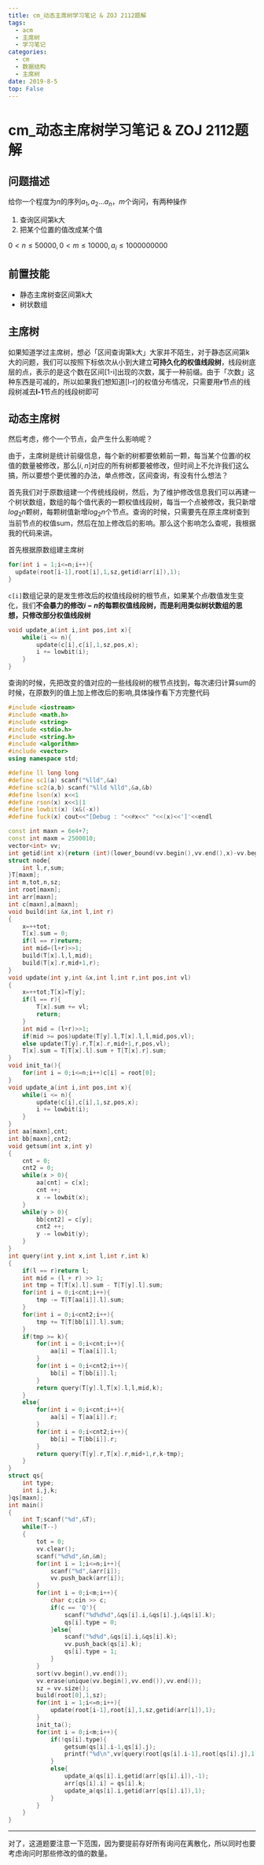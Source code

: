```yaml
---
title: cm_动态主席树学习笔记 & ZOJ 2112题解
tags: 
  - acm
  - 主席树
  - 学习笔记
categories:
  - cm
  - 数据结构
  - 主席树
date: 2019-8-5
top: False
---
```

# cm_动态主席树学习笔记 & ZOJ 2112题解


## 问题描述

给你一个程度为$n$的序列$a_{1},a_{2}…a_{n}$，$m$个询问，有两种操作

1. 查询区间第k大
2. 把某个位置的值改成某个值

$0<n\leq 50000,0<m\leq 10000,a_{i}\leq 1000000000$
<!-- more -->
## 前置技能

- 静态主席树查区间第k大
- 树状数组



## 主席树

如果知道学过主席树，想必「区间查询第k大」大家并不陌生，对于静态区间第k大的问题，我们可以按照下标依次从小到大建立**可持久化的权值线段树**，线段树底层的点，表示的是这个数在区间[1-i]出现的次数，属于一种前缀。由于「次数」这种东西是可减的，所以如果我们想知道[l-r]的权值分布情况，只需要用**r**节点的线段树减去**l-1**节点的线段树即可

 ## 动态主席树

然后考虑，修个一个节点，会产生什么影响呢？

由于，主席树是统计前缀信息，每个新的树都要依赖前一颗，每当某个位置$i$的权值的数量被修改，那么$[i,n]$对应的所有树都要被修改，但时间上不允许我们这么搞，所以要想个更优雅的办法，单点修改，区间查询，有没有什么想法？

首先我们对于原数组建一个传统线段树，然后，为了维护修改信息我们可以再建一个树状数组，数组的每个值代表的一颗权值线段树，每当一个点被修改，我只新增$log_{2}n$颗树，每颗树值新增$log_{2}n$个节点。查询的时候，只需要先在原主席树查到当前节点的权值sum，然后在加上修改后的影响。那么这个影响怎么查呢，我根据我的代码来讲。



首先根据原数组建主席树

```c++
for(int i = 1;i<=n;i++){
  update(root[i-1],root[i],1,sz,getid(arr[i]),1);
} 
```



`c[i]`数组记录的是发生修改后的权值线段树的根节点，如果某个点$i$数值发生变化，我们**不会暴力的修改$i-n$的每颗权值线段树，而是利用类似树状数组的思想，只修改部分权值线段树**

```c++
void update_a(int i,int pos,int x){
    while(i <= n){
        update(c[i],c[i],1,sz,pos,x);
        i += lowbit(i);
    }
}
```

查询的时候，先把改变的值对应的一些线段树的根节点找到，每次递归计算sum的时候，在原数列的值上加上修改后的影响,具体操作看下方完整代码

```c++
#include <iostream>
#include <math.h>
#include <string>
#include <stdio.h>
#include <string.h>
#include <algorithm>
#include <vector>
using namespace std;

#define ll long long
#define sc1(a) scanf("%lld",&a)
#define sc2(a,b) scanf("%lld %lld",&a,&b)
#define lson(x) x<<1
#define rson(x) x<<1|1
#define lowbit(x) (x&(-x))
#define fuck(x) cout<<"[Debug : "<<#x<<" "<<(x)<<']'<<endl

const int maxn = 6e4+7;
const int maxm = 2500010;
vector<int> vv;
int getid(int x){return (int)(lower_bound(vv.begin(),vv.end(),x)-vv.begin())+1;}
struct node{
    int l,r,sum;
}T[maxm];
int m,tot,n,sz;
int root[maxn];
int arr[maxn];
int c[maxn],a[maxn];
void build(int &x,int l,int r)
{
    x=++tot;
    T[x].sum = 0;
    if(l == r)return;
    int mid=(l+r)>>1;
    build(T[x].l,l,mid);
    build(T[x].r,mid+1,r);
}
void update(int y,int &x,int l,int r,int pos,int vl)
{
    x=++tot;T[x]=T[y];
    if(l == r){
        T[x].sum += vl;
        return;
    }
    int mid = (l+r)>>1;
    if(mid >= pos)update(T[y].l,T[x].l,l,mid,pos,vl);
    else update(T[y].r,T[x].r,mid+1,r,pos,vl);
    T[x].sum = T[T[x].l].sum + T[T[x].r].sum;
}
void init_ta(){
    for(int i = 0;i<=n;i++)c[i] = root[0];
}
void update_a(int i,int pos,int x){
    while(i <= n){
        update(c[i],c[i],1,sz,pos,x);
        i += lowbit(i);
    }
}
int aa[maxn],cnt;
int bb[maxn],cnt2;
void getsum(int x,int y)
{
    cnt = 0;
    cnt2 = 0;
    while(x > 0){
        aa[cnt] = c[x];
        cnt ++;
        x -= lowbit(x);
    }
    while(y > 0){
        bb[cnt2] = c[y];
        cnt2 ++;
        y -= lowbit(y);
    }
}
int query(int y,int x,int l,int r,int k)
{
    if(l == r)return l;
    int mid = (l + r) >> 1;
    int tmp = T[T[x].l].sum - T[T[y].l].sum;
    for(int i = 0;i<cnt;i++){
        tmp -= T[T[aa[i]].l].sum;
    }
    for(int i = 0;i<cnt2;i++){
        tmp += T[T[bb[i]].l].sum;
    }
    if(tmp >= k){
        for(int i = 0;i<cnt;i++){
            aa[i] = T[aa[i]].l;
        }
        for(int i = 0;i<cnt2;i++){
            bb[i] = T[bb[i]].l;
        }
        return query(T[y].l,T[x].l,l,mid,k);
    }
    else{
        for(int i = 0;i<cnt;i++){
            aa[i] = T[aa[i]].r;
        }
        for(int i = 0;i<cnt2;i++){
            bb[i] = T[bb[i]].r;
        }
        return query(T[y].r,T[x].r,mid+1,r,k-tmp);
    }
}
struct qs{
    int type;
    int i,j,k;
}qs[maxn];
int main()
{
    int T;scanf("%d",&T);
    while(T--)
    {
        tot = 0;
        vv.clear();
        scanf("%d%d",&n,&m);
        for(int i = 1;i<=n;i++){
            scanf("%d",&arr[i]);
            vv.push_back(arr[i]);
        } 
        for(int i = 0;i<m;i++){
            char c;cin >> c;
            if(c == 'Q'){
                scanf("%d%d%d",&qs[i].i,&qs[i].j,&qs[i].k);
                qs[i].type = 0;
            }else{
                scanf("%d%d",&qs[i].i,&qs[i].k);
                vv.push_back(qs[i].k);
                qs[i].type = 1;
            }
        }
        sort(vv.begin(),vv.end());
        vv.erase(unique(vv.begin(),vv.end()),vv.end());
        sz = vv.size();
        build(root[0],1,sz);
        for(int i = 1;i<=n;i++){
            update(root[i-1],root[i],1,sz,getid(arr[i]),1);
        } 
        init_ta();
        for(int i = 0;i<m;i++){
            if(!qs[i].type){
                getsum(qs[i].i-1,qs[i].j);
                printf("%d\n",vv[query(root[qs[i].i-1],root[qs[i].j],1,sz,qs[i].k) - 1]);
            }
            else{
                update_a(qs[i].i,getid(arr[qs[i].i]),-1);
                arr[qs[i].i] = qs[i].k;
                update_a(qs[i].i,getid(arr[qs[i].i]),1);
            }
        }
    }
}
```

---

对了，这道题要注意一下范围，因为要提前存好所有询问在离散化，所以同时也要考虑询问时那些修改的值的数量。


